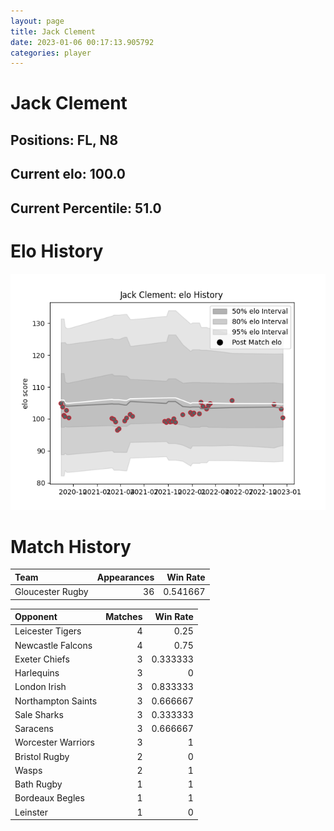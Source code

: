 ```yaml
---  
layout: page  
title: Jack Clement  
date: 2023-01-06 00:17:13.905792  
categories: player  
---
```

# Jack Clement

## Positions: FL, N8

## Current elo: 100.0

## Current Percentile: 51.0

# Elo History


![elo history](history_JackClement.png)
# Match History


| Team             |   Appearances |   Win Rate |
|:-----------------|--------------:|-----------:|
| Gloucester Rugby |            36 |   0.541667 |

| Opponent           |   Matches |   Win Rate |
|:-------------------|----------:|-----------:|
| Leicester Tigers   |         4 |   0.25     |
| Newcastle Falcons  |         4 |   0.75     |
| Exeter Chiefs      |         3 |   0.333333 |
| Harlequins         |         3 |   0        |
| London Irish       |         3 |   0.833333 |
| Northampton Saints |         3 |   0.666667 |
| Sale Sharks        |         3 |   0.333333 |
| Saracens           |         3 |   0.666667 |
| Worcester Warriors |         3 |   1        |
| Bristol Rugby      |         2 |   0        |
| Wasps              |         2 |   1        |
| Bath Rugby         |         1 |   1        |
| Bordeaux Begles    |         1 |   1        |
| Leinster           |         1 |   0        |